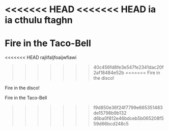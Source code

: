 <<<<<<< HEAD
<<<<<<< HEAD
ia ia cthulu ftaghn
=======
Fire in the Taco-Bell
=======
<<<<<<< HEAD
rajlifaljfoaijwfiawi
>>>>>>> 40c456fd8fe3e547fe2341dac20f2af18484e52b
=======
Fire in the disco!

Fire in the disco!

Fire in the Taco-Bell
>>>>>>> f9d850e36f24f7799e665351483de15798b9b132
>>>>>>> d6ba0f812e46bdceb5b065208f559d66bcd248c5
